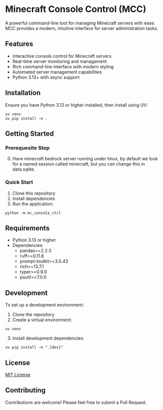 # Minecraft Console Control (MCC)

A powerful command-line tool for managing Minecraft servers with ease. MCC provides a modern, intuitive interface for server administration tasks.

## Features

- Interactive console control for Minecraft servers
- Real-time server monitoring and management
- Rich command-line interface with modern styling
- Automated server management capabilities
- Python 3.13+ with async support

## Installation

Ensure you have Python 3.13 or higher installed, then install using UV:

```shell
uv venv
uv pip install -e .
```

## Getting Started

### Prerequesite Step
0. Have minecraft bedrock server running under tmux, by default we look for a named session called minecraft, but you can change this in data.sqlite.

### Quick Start
1. Clone this repository
2. Install dependencies
3. Run the application:

```shell
python -m mc_console_ctrl
```

## Requirements

- Python 3.13 or higher
- Dependencies:
  - pandas>=2.2.3
  - ruff>=0.11.6
  - prompt-toolkit>=3.0.43
  - rich>=13.7.1
  - typer>=0.9.0
  - psutil>=7.0.0

## Development

To set up a development environment:

1. Clone the repository
2. Create a virtual environment:
```shell
uv venv
```
3. Install development dependencies:
```shell
uv pip install -e ".[dev]"
```

## License

[MIT License](./LICENSE)

## Contributing

Contributions are welcome! Please feel free to submit a Pull Request.


